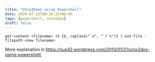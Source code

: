 ```yaml
---
title: "Unix2Dows using Powershell"
date: 2020-07-12T00:20:25+08:00
tags: [powershell, unix2dos]
draft: false
---
```


```
get-content <filename> |% {$_.replace("`n", "`r`n")} | out-file -filepath <new filename>
```
More explanation in https://sus42.wordpress.com/2013/01/21/unix2dos-using-powershell/
